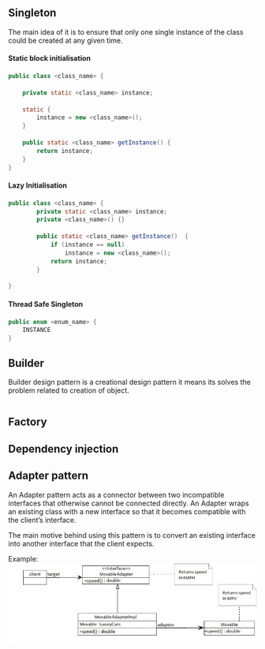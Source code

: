 ## Singleton

The main idea of it is to ensure that only one single instance of the class could be created at any given time.

#### Static block initialisation
```java
public class <class_name> {

	private static <class_name> instance;

	static {
		instance = new <class_name>();
	}
	
	public static <class_name> getInstance() {
		return instance;
	}
}
```

#### Lazy Initialisation
```java
public class <class_name> {
	    private static <class_name> instance; 
	    private <class_name>() {} 
	  
	    public static <class_name> getInstance()  {
	    	if (instance == null) 
	            instance = new <class_name>(); 
	        return instance; 
	    } 
	
}
```

#### Thread Safe Singleton
```java
public enum <enum_name> {
	INSTANCE
}
```

## Builder

Builder design pattern is a creational design pattern it means its solves the problem related to creation of object.

```java

```
## Factory

## Dependency injection

## Adapter pattern
An Adapter pattern acts as a connector between two incompatible interfaces that otherwise cannot be connected directly. An Adapter wraps an existing class with a new interface so that it becomes compatible with the client’s interface.

The main motive behind using this pattern is to convert an existing interface into another interface that the client expects.

Example:
![Adapter model example](https://github.com/jagope/apuntes/blob/master/java/patterns_images/adapter.jpg)
